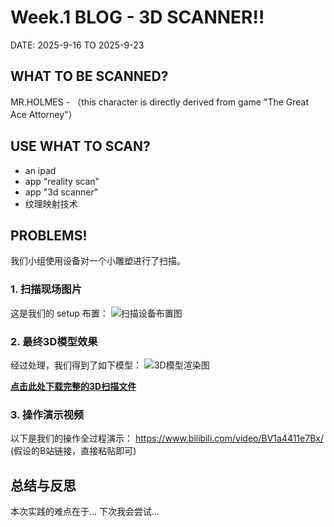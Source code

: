 # Week.1 BLOG - 3D SCANNER!!

DATE: 2025-9-16 TO 2025-9-23

## WHAT TO BE SCANNED?
MR.HOLMES - （this character is directly derived from game "The Great Ace Attorney"）


## USE WHAT TO SCAN?

- an ipad
- app "reality scan"
- app "3d scanner"
- 纹理映射技术

## PROBLEMS!

我们小组使用设备对一个小雕塑进行了扫描。

### 1. 扫描现场图片

这是我们的 setup 布置：
![扫描设备布置图](images/setup.jpg)

### 2. 最终3D模型效果

经过处理，我们得到了如下模型：
![3D模型渲染图](images/final-render.png)

**[点击此处下载完整的3D扫描文件](3d-scans/final-model.obj)**

### 3. 操作演示视频

以下是我们的操作全过程演示：
https://www.bilibili.com/video/BV1a4411e7Bx/  (假设的B站链接，直接粘贴即可)

## 总结与反思

本次实践的难点在于... 下次我会尝试...
